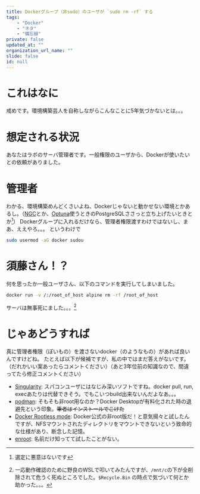 ```yaml
---
title: Dockerグループ（非sudo）のユーザが `sudo rm -rf` する
tags:
    - "Docker"
    - "ネタ"
    - "備忘録"
private: false
updated_at: ""
organization_url_name: ""
slide: false
id: null
---
```


# これはなに

戒めです。環境構築芸人を自称しながらこんなことに5年気づかないとは。。。

# 想定される状況

あなたはラボのサーバ管理者です。一般権限のユーザから、Dockerが使いたいとの依頼がありました。

# 管理者
わかる、環境構築めんどくさいよね、Dockerじゃないと動かせない環境とかあるし。（[NGC](https://www.nvidia.com/ja-jp/gpu-cloud/)とか、[Optuna](https://github.com/optuna/optuna)使うときのPostgreSQLささっと立ち上げたいときとか[^1]）
Dockerグループに入れるだけなら、管理者権限渡すわけではないし、まあ、ええやろ。。。
というわけで

```bash
sudo usermod -aG docker sudou
```

# 須藤さん！？

何を思ったか一般ユーザさん、以下のコマンドを実行してしまいました。

```bash
docker run -v /:/root_of_host alpine rm -rf /root_of_host
```

サーバは無事死にました。。。[^2]

# じゃあどうすれば

真に管理者権限（ぽいもの）を渡さないdocker（のようなもの）があれば良いんですけどね。
たとえば以下が候補ですが、私の中ではまだ答えがないです。（だれかいい案あったらコメントください）（あと3年位前の知識なので、間違ってたら修正コメントください）

- [Singularity](https://sylabs.io/): スパコンユーザにはなじみ深いソフトですね。docker pull, run, execあたりは代替できそう。でもこいつbuild出来ないんだよなあ。。。
- [podman](https://podman.io/): そもそも非root用なのか？Docker Desktopが有料化された時の退避先という印象。~~筆者はインストールでこけた~~
- [Docker Rootless mode](https://docs.docker.jp/engine/security/rootless.html): Docker公式の非root版だ！と意気揚々と試したんですが、NFSマウントされたディレクトリをマウントできないという致命的な仕様があり、断念した記憶。
- [enroot](https://github.com/NVIDIA/enroot): 名前だけ知ってて試したことがない。


[^1]: 選定に悪意はないです
[^2]: 一応動作確認のために野良のWSLで叩いてみたんですが、`/mnt/c`の下が全削除されて危うく死ぬところでした。`$Recycle.Bin` の時点で気づいて何とか助かった。。。